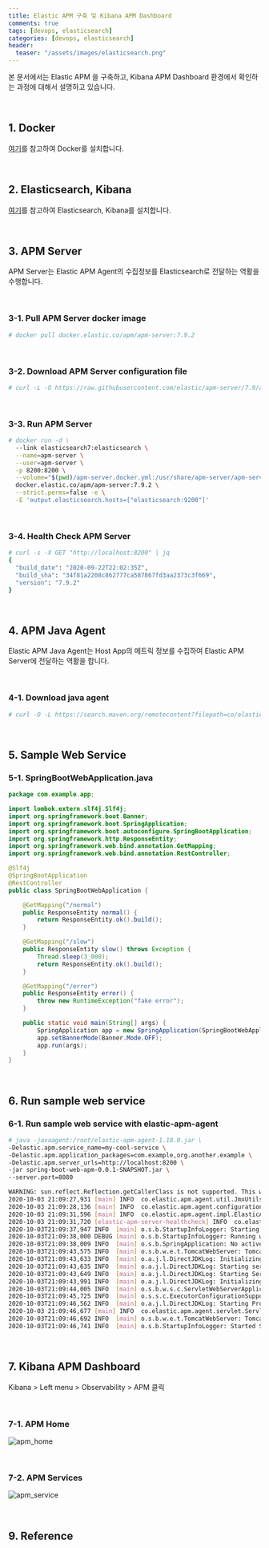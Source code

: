```yaml
---
title: Elastic APM 구축 및 Kibana APM Dashboard
comments: true
tags: [devops, elasticsearch]
categories: [devops, elasticsearch]
header:
  teaser: "/assets/images/elasticsearch.png"
---
```


본 문서에서는 Elastic APM 을 구축하고, Kibana APM Dashboard 환경에서 확인하는 과정에 대해서 설명하고 있습니다.

<br/>

## 1. Docker

[여기](https://jinhokwon.github.io/devops/devops-docker-install/)를 참고하여 Docker를 설치합니다.

<br/>

## 2. Elasticsearch, Kibana

[여기](https://jinhokwon.github.io/devops/elasticsearch-docker/)를 참고하여 Elasticsearch, Kibana를 설치합니다.

<br/>

## 3. APM Server 

APM Server는 Elastic APM Agent의 수집정보를 Elasticsearch로 전달하는 역활을 수행합니다.

<br/>

### 3-1. Pull APM Server docker image

```sh
# docker pull docker.elastic.co/apm/apm-server:7.9.2
```

<br/>

### 3-2. Download APM Server configuration file

```sh
# curl -L -O https://raw.githubusercontent.com/elastic/apm-server/7.9/apm-server.docker.yml
```

<br/>

### 3-3. Run APM Server

```sh
# docker run -d \
  --link elasticsearch7:elasticsearch \
  --name=apm-server \
  --user=apm-server \
  -p 8200:8200 \
  --volume="$(pwd)/apm-server.docker.yml:/usr/share/apm-server/apm-server.yml:ro" \
  docker.elastic.co/apm/apm-server:7.9.2 \
  --strict.perms=false -e \
  -E 'output.elasticsearch.hosts=["elasticsearch:9200"]'
```

<br/>

### 3-4. Health Check APM Server

```sh
# curl -s -X GET "http://localhost:8200" | jq
{
  "build_date": "2020-09-22T22:02:35Z",
  "build_sha": "34f81a2208c862777ca587867fd3aa2373c3f669",
  "version": "7.9.2"
}
```

<br/>

## 4. APM Java Agent

Elastic APM Java Agent는 Host App의 메트릭 정보를 수집하여 Elastic APM Server에 전달하는 역활을 합니다.

<br/>

### 4-1. Download java agent

```sh
# curl -O -L https://search.maven.org/remotecontent?filepath=co/elastic/apm/elastic-apm-agent/1.18.0/elastic-apm-agent-1.18.0.jar
```

<br/>

## 5. Sample Web Service

### 5-1. SpringBootWebApplication.java

```java
package com.example.app;

import lombok.extern.slf4j.Slf4j;
import org.springframework.boot.Banner;
import org.springframework.boot.SpringApplication;
import org.springframework.boot.autoconfigure.SpringBootApplication;
import org.springframework.http.ResponseEntity;
import org.springframework.web.bind.annotation.GetMapping;
import org.springframework.web.bind.annotation.RestController;

@Slf4j
@SpringBootApplication
@RestController
public class SpringBootWebApplication {

    @GetMapping("/normal")
    public ResponseEntity normal() {
        return ResponseEntity.ok().build();
    }

    @GetMapping("/slow")
    public ResponseEntity slow() throws Exception {
        Thread.sleep(3_000);
        return ResponseEntity.ok().build();
    }

    @GetMapping("/error")
    public ResponseEntity error() {
        throw new RuntimeException("fake error");
    }

    public static void main(String[] args) {
        SpringApplication app = new SpringApplication(SpringBootWebApplication.class);
        app.setBannerMode(Banner.Mode.OFF);
        app.run(args);
    }
}

```

<br/>

## 6. Run sample web service

### 6-1. Run sample web service with elastic-apm-agent

```sh
# java -javaagent:/root/elastic-apm-agent-1.18.0.jar \
-Delastic.apm.service_name=my-cool-service \
-Delastic.apm.application_packages=com.example,org.another.example \
-Delastic.apm.server_urls=http://localhost:8200 \
-jar spring-boot-web-apm-0.0.1-SNAPSHOT.jar \
--server.port=8080

WARNING: sun.reflect.Reflection.getCallerClass is not supported. This will impact performance.
2020-10-03 21:09:27,931 [main] INFO  co.elastic.apm.agent.util.JmxUtils - Found JVM-specific OperatingSystemMXBean interface: com.sun.management.OperatingSystemMXBean
2020-10-03 21:09:28,136 [main] INFO  co.elastic.apm.agent.configuration.StartupInfo - Starting Elastic APM 1.18.0 as my-cool-service on Java 11.0.4 Runtime version: 11.0.4+11-LTS VM version: 11.0.4+11-LTS (Azul Systems, Inc.) Linux 3.10.0-957.el7.x86_64
2020-10-03 21:09:31,596 [main] INFO  co.elastic.apm.agent.impl.ElasticApmTracer - Tracer switched to RUNNING state
2020-10-03 21:09:31,720 [elastic-apm-server-healthcheck] INFO  co.elastic.apm.agent.report.ApmServerHealthChecker - Elastic APM server is available: {  "build_date": "2020-09-22T22:02:35Z",  "build_sha": "34f81a2208c862777ca587867fd3aa2373c3f669",  "version": "7.9.2"}
2020-10-03T21:09:37,947 INFO  [main] o.s.b.StartupInfoLogger: Starting SpringBootWebApplication v0.0.1-SNAPSHOT on k8master1.net with PID 8117 (/root/spring-boot-web-apm-0.0.1-SNAPSHOT.jar started by root in /root)
2020-10-03T21:09:38,000 DEBUG [main] o.s.b.StartupInfoLogger: Running with Spring Boot v2.3.0.RELEASE, Spring v5.2.6.RELEASE
2020-10-03T21:09:38,009 INFO  [main] o.s.b.SpringApplication: No active profile set, falling back to default profiles: default
2020-10-03T21:09:43,575 INFO  [main] o.s.b.w.e.t.TomcatWebServer: Tomcat initialized with port(s): 8080 (http)
2020-10-03T21:09:43,633 INFO  [main] o.a.j.l.DirectJDKLog: Initializing ProtocolHandler ["http-nio-8080"]
2020-10-03T21:09:43,635 INFO  [main] o.a.j.l.DirectJDKLog: Starting service [Tomcat]
2020-10-03T21:09:43,649 INFO  [main] o.a.j.l.DirectJDKLog: Starting Servlet engine: [Apache Tomcat/9.0.35]
2020-10-03T21:09:43,991 INFO  [main] o.a.j.l.DirectJDKLog: Initializing Spring embedded WebApplicationContext
2020-10-03T21:09:44,005 INFO  [main] o.s.b.w.s.c.ServletWebServerApplicationContext: Root WebApplicationContext: initialization completed in 5744 ms
2020-10-03T21:09:45,725 INFO  [main] o.s.s.c.ExecutorConfigurationSupport: Initializing ExecutorService 'applicationTaskExecutor'
2020-10-03T21:09:46,562 INFO  [main] o.a.j.l.DirectJDKLog: Starting ProtocolHandler ["http-nio-8080"]
2020-10-03 21:09:46,677 [main] INFO  co.elastic.apm.agent.servlet.ServletVersionInstrumentation - Servlet container info = Apache Tomcat/9.0.35
2020-10-03T21:09:46,692 INFO  [main] o.s.b.w.e.t.TomcatWebServer: Tomcat started on port(s): 8080 (http) with context path ''
2020-10-03T21:09:46,741 INFO  [main] o.s.b.StartupInfoLogger: Started SpringBootWebApplication in 11.168 seconds (JVM running for 20.461)
```

<br/>

## 7. Kibana APM Dashboard

Kibana > Left menu > Observability > APM 클릭

<br/>

### 7-1. APM Home 

![apm_home](imgs/apm_home.png)

<br/>

### 7-2. APM Services

![apm_service](imgs/apm_service.png)

<br/>

## 9. Reference